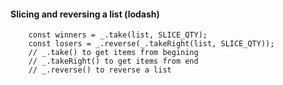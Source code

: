 #### Slicing and reversing a list (lodash)
```
    const winners = _.take(list, SLICE_QTY);
    const losers = _.reverse(_.takeRight(list, SLICE_QTY));
    // _.take() to get items from begining
    // _.takeRight() to get items from end
    // _.reverse() to reverse a list
```